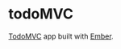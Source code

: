 todoMVC
====

[TodoMVC] app built with [Ember].

[Ember]:http://emberjs.com/
[TodoMVC]:http://todomvc.com/
